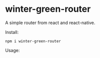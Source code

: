 # winter-green-router
 

A simple router from react and react-native.


Install: 
```
npm i winter-green-router
```

Usage:
```

```